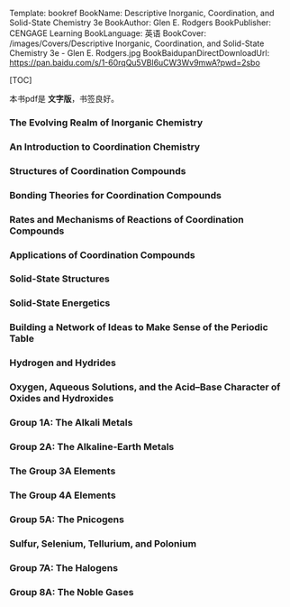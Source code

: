 Template: bookref
BookName: Descriptive Inorganic, Coordination, and Solid-State Chemistry 3e
BookAuthor: Glen E. Rodgers
BookPublisher: CENGAGE Learning
BookLanguage: 英语
BookCover: /images/Covers/Descriptive Inorganic, Coordination, and Solid-State Chemistry 3e - Glen E. Rodgers.jpg
BookBaidupanDirectDownloadUrl: https://pan.baidu.com/s/1-60rqQu5VBl6uCW3Wv9mwA?pwd=2sbo 


[TOC]

本书pdf是 **文字版**，书签良好。


### The Evolving Realm of Inorganic Chemistry

### An Introduction to Coordination Chemistry

### Structures of Coordination Compounds

### Bonding Theories for Coordination Compounds

### Rates and Mechanisms of Reactions of Coordination Compounds

### Applications of Coordination Compounds

### Solid-State Structures

### Solid-State Energetics

### Building a Network of Ideas to Make Sense of the Periodic Table 

### Hydrogen and Hydrides

### Oxygen, Aqueous Solutions, and the Acid–Base Character of Oxides and Hydroxides

### Group 1A: The Alkali Metals

### Group 2A: The Alkaline-Earth Metals

### The Group 3A Elements

### The Group 4A Elements

### Group 5A: The Pnicogens

### Sulfur, Selenium, Tellurium, and Polonium

### Group 7A: The Halogens

### Group 8A: The Noble Gases
